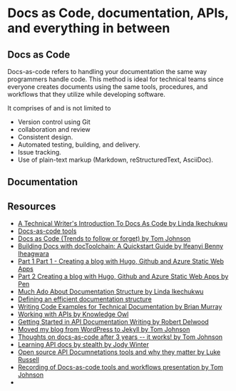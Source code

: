 
# Docs as Code, documentation, APIs, and everything in between

## Docs as Code

Docs-as-code refers to handling your documentation the same way programmers handle code. This method is ideal for technical teams since everyone creates documents using the same tools, procedures, and workflows that they utilize while developing software.

It comprises of and is not limited to 
- Version control using Git
- collaboration and review
- Consistent design.
- Automated testing, building, and delivery.
- Issue tracking.
- Use of plain-text markup (Markdown, reStructuredText, AsciiDoc).

## Documentation


## Resources

- [A Technical Writer's Introduction To Docs As Code by Linda Ikechukwu](https://www.everythingtechnicalwriting.com/dosc-as-code/)
- [Docs-as-code tools](https://idratherbewriting.com/learnapidoc/pubapis_docs_as_code.html)
- [Docs as Code (Trends to follow or forget) by Tom Johnson](https://idratherbewriting.com/trends/trends-to-follow-or-forget-docs-as-code.html)
- [Building Docs with docToolchain: A Quickstart Guide by Ifeanyi Benny Iheagwara](http://doctoolchain.org/tutorials/01_Tutorials/010_Quickstart.html)
- [Part 1 Part 1 - Creating a blog with Hugo, Github and Azure Static Web Apps](https://blog.pensplace.co.uk/post/creating-a-blog-with-hugo-github-and-azure-static-web-sites/)
- [Part 2 Creating a blog with Hugo, Github and Azure Static Web Apps by Pen](https://blog.pensplace.co.uk/post/part-2-creating-a-blog-with-hugogithub-and-azure-static-websites/)
- [Much Ado About Documentation Structure by Linda Ikechukwu](https://www.everythingtechnicalwriting.com/much-ado-about-software-documentation-structure/)
- [Defining an efficient documentation structure](https://www.iodigital.com/en/history/foreach/defining-an-efficient-documentation-structure)
- [Writing Code Examples for Technical Documentation by Brian Murray](https://www.youtube.com/watch?v=_gtzUpvGfXY)
- [Working with APIs by Knowledge Owl](https://support.knowledgeowl.com/help/working-with-apis)
- [Getting Started in API Documentation Writing by Robert Delwood](http://writeonce.org/starting_as_a_programmer_writer.php)
- [Moved my blog from WordPress to Jekyll by Tom Johnson](https://idratherbewriting.com/2015/05/29/moved-my-blog-from-wordpress-to-jekyll/)
- [Thoughts on docs-as-code after 3 years -- it works! by Tom Johnson](https://idratherbewriting.com/2018/07/03/docs-as-code-after-three-years/)
- [Learning API docs by stealth by Jody Winter](https://jodywinter.com/2021/05/08/learning-api-docs-by-stealth/)
- [Open source API Documnetations tools and why they matter by Luke Russell](https://blog.stoplight.io/open-source-api-documentation-tools-and-why-they-matter)
- [Recording of Docs-as-code tools and workflows presentation by Tom Johnson](https://idratherbewriting.com/2018/03/09/docs-as-code-tools-and-workflows-denver-presentation/#slides)
- 
